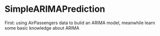 # SimpleARIMAPrediction
First: using AirPassengers data to bulid an ARIMA model, meanwhile learn some basic knowledge about ARIMA
